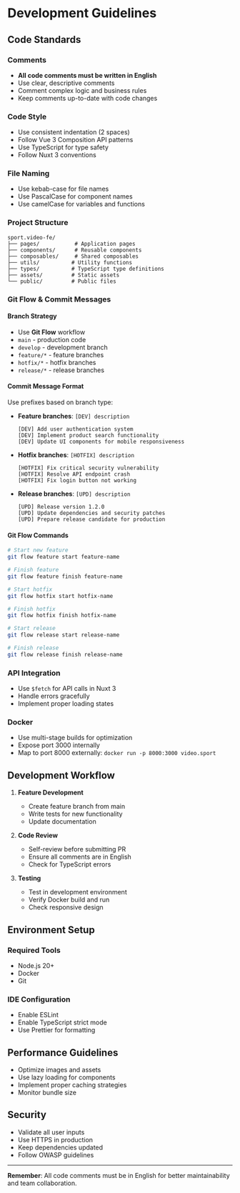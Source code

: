 # Development Guidelines

## Code Standards

### Comments

- **All code comments must be written in English**
- Use clear, descriptive comments
- Comment complex logic and business rules
- Keep comments up-to-date with code changes

### Code Style

- Use consistent indentation (2 spaces)
- Follow Vue 3 Composition API patterns
- Use TypeScript for type safety
- Follow Nuxt 3 conventions

### File Naming

- Use kebab-case for file names
- Use PascalCase for component names
- Use camelCase for variables and functions

### Project Structure

```
sport.video-fe/
├── pages/           # Application pages
├── components/      # Reusable components
├── composables/     # Shared composables
├── utils/          # Utility functions
├── types/          # TypeScript type definitions
├── assets/         # Static assets
└── public/         # Public files
```

### Git Flow & Commit Messages

#### Branch Strategy

- Use **Git Flow** workflow
- `main` - production code
- `develop` - development branch
- `feature/*` - feature branches
- `hotfix/*` - hotfix branches
- `release/*` - release branches

#### Commit Message Format

Use prefixes based on branch type:

- **Feature branches**: `[DEV] description`

  ```
  [DEV] Add user authentication system
  [DEV] Implement product search functionality
  [DEV] Update UI components for mobile responsiveness
  ```

- **Hotfix branches**: `[HOTFIX] description`

  ```
  [HOTFIX] Fix critical security vulnerability
  [HOTFIX] Resolve API endpoint crash
  [HOTFIX] Fix login button not working
  ```

- **Release branches**: `[UPD] description`
  ```
  [UPD] Release version 1.2.0
  [UPD] Update dependencies and security patches
  [UPD] Prepare release candidate for production
  ```

#### Git Flow Commands

```bash
# Start new feature
git flow feature start feature-name

# Finish feature
git flow feature finish feature-name

# Start hotfix
git flow hotfix start hotfix-name

# Finish hotfix
git flow hotfix finish hotfix-name

# Start release
git flow release start release-name

# Finish release
git flow release finish release-name
```

### API Integration

- Use `$fetch` for API calls in Nuxt 3
- Handle errors gracefully
- Implement proper loading states

### Docker

- Use multi-stage builds for optimization
- Expose port 3000 internally
- Map to port 8000 externally: `docker run -p 8000:3000 video.sport`

## Development Workflow

1. **Feature Development**
   - Create feature branch from main
   - Write tests for new functionality
   - Update documentation

2. **Code Review**
   - Self-review before submitting PR
   - Ensure all comments are in English
   - Check for TypeScript errors

3. **Testing**
   - Test in development environment
   - Verify Docker build and run
   - Check responsive design

## Environment Setup

### Required Tools

- Node.js 20+
- Docker
- Git

### IDE Configuration

- Enable ESLint
- Enable TypeScript strict mode
- Use Prettier for formatting

## Performance Guidelines

- Optimize images and assets
- Use lazy loading for components
- Implement proper caching strategies
- Monitor bundle size

## Security

- Validate all user inputs
- Use HTTPS in production
- Keep dependencies updated
- Follow OWASP guidelines

---

**Remember**: All code comments must be in English for better maintainability and team
collaboration.
